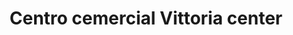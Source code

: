 ---
title: "Centro cemercial Vittoria center"
url: /lecheria/centro-cemercial-vittoria-center/
shop: centro comercial
---